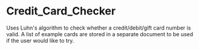 # Credit_Card_Checker
Uses Luhn's algorithm to check whether a credit/debit/gift card number is valid. A list of example cards are stored in a separate document to be used if the user would like to try.
